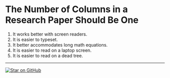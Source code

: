 # The Number of Columns in a Research Paper Should Be One

1. It works better with screen readers.
2. It is easier to typeset.
3. It better accommodates long math equations.
4. It is easier to read on a laptop screen.
5. It is easier to read on a dead tree.

---

[![Star on GitHub](https://img.shields.io/github/stars/sgmenda/the-number-of-columns-in-a-research-paper-should-be-one.svg?style=social)](https://github.com/sgmenda/the-number-of-columns-in-a-research-paper-should-be-one/stargazers)
